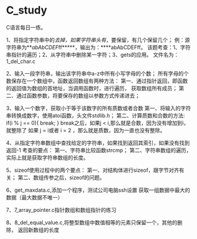 # C_study

C语言每日一练。

1、将指定字符串中的*去掉，如果字符串头有*，要保留，有几个保留几个；
    例：源字符串为****abAb*CDEF*ff*****，输出为：****abAbCDEFff。
    该题考查：1、字符串指针的遍历；2、从字符串中删除某一字符；3、gets的应用。
    文件名为：1_del_char.c

2、输入一段字符串，输出该字符串中a-z中所有小写字母的个数；
    所有字母的个数保存在一个数组中，函数返回数组有两种方法：
    第一、通过指针返回，即函数的返回值为数组的首地址，当调用函数时，进行遍历，
    获取数组所有成员；
    第二、通过函数参数，将要保存的数组以参数方式传递进去；

3、输入一个数字，获取小于等于该数字的所有质数或者合数
    第一、将输入的字符串转换成数字，使用atoi函数，头文件stdlib.h；
    第二、计算质数和合数的方法:
    if(i % j == 0){
        break;
    }
    break之后，如果j < i,那么就是合数，因为没有增加到i，就整除了
    如果 j = i或者 i = 2 ，那么就是质数，因为一直也没有整除。

4、从指定字符串数组中查找给定的字符串，如果找到返回其索引，如果没有找到返回-1
    考查的要点：
    第一、字符串比较函数strcmp；
    第二、字符串数组的遍历，实际上就是获取字符串数组的长度。

5、sizeof使用过程中的两个要点：
    第一、对结构体进行sizeof，跟字节对齐有关；
    第二、数组传参之后，sizeof的问题。

6、get_maxdata.c,添加一个程序，测试公司电脑ssh设置
    获取一组数据中最大的数据（最大数据不唯一）

7、7_array_pointer.c指针数组和数组指针的练习

8、8_del_equal_value.c,将整型数组中数值相等的元素只保留一个，其他的删除，
    返回新数组的长度
